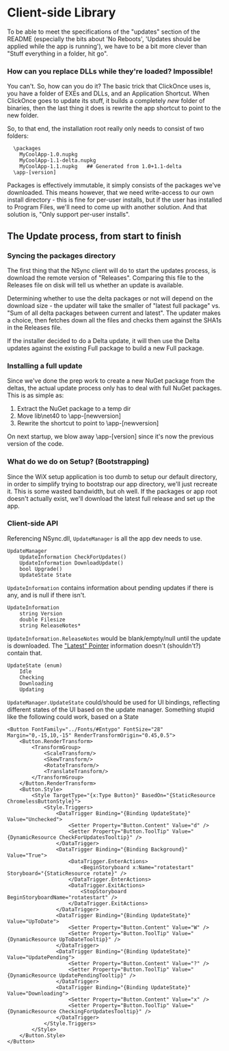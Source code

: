 # Client-side Library

To be able to meet the specifications of the "updates" section of the README
(especially the bits about 'No Reboots', 'Updates should be applied while the
app is running'), we have to be a bit more clever than "Stuff everything in a
folder, hit go".

### How can you replace DLLs while they're loaded? Impossible!

You can't. So, how can you do it? The basic trick that ClickOnce uses is, you
have a folder of EXEs and DLLs, and an Application Shortcut. When ClickOnce
goes to update its stuff, it builds a completely *new* folder of binaries,
then the last thing it does is rewrite the app shortcut to point to the new
folder.

So, to that end, the installation root really only needs to consist of two
folders:

```
  \packages
    MyCoolApp-1.0.nupkg
    MyCoolApp-1.1-delta.nupkg
    MyCoolApp-1.1.nupkg   ## Generated from 1.0+1.1-delta
  \app-[version]
```

Packages is effectively immutable, it simply consists of the packages we've
downloaded. This means however, that we need write-access to our own install
directory - this is fine for per-user installs, but if the user has installed
to Program Files, we'll need to come up with another solution. And that
solution is, "Only support per-user installs".

## The Update process, from start to finish

### Syncing the packages directory

The first thing that the NSync client will do to start the updates process, is
download the remote version of "Releases". Comparing this file to the Releases
file on disk will tell us whether an update is available.

Determining whether to use the delta packages or not will depend on the
download size - the updater will take the smaller of "latest full package" vs.
"Sum of all delta packages between current and latest". The updater makes a
choice, then fetches down all the files and checks them against the SHA1s in
the Releases file.

If the installer decided to do a Delta update, it will then use the Delta
updates against the existing Full package to build a new Full package.

### Installing a full update

Since we've done the prep work to create a new NuGet package from the deltas,
the actual update process only has to deal with full NuGet packages. This is
as simple as:

1. Extract the NuGet package to a temp dir
1. Move lib\net40 to \app-[newversion]
1. Rewrite the shortcut to point to \app-[newversion]

On next startup, we blow away \app-[version] since it's now the previous
version of the code.

### What do we do on Setup? (Bootstrapping)

Since the WiX setup application is too dumb to setup our default directory, in
order to simplify trying to bootstrap our app directory, we'll just recreate
it. This is some wasted bandwidth, but oh well. If the packages or app root
doesn't actually exist, we'll download the latest full release and set up the
app.

### Client-side API
Referencing NSync.dll, `UpdateManager` is all the app dev needs to use.

	UpdateManager
		UpdateInformation CheckForUpdates()
		UpdateInformation DownloadUpdate()
		bool Upgrade()
		UpdateState State
		
`UpdateInformation` contains information about pending updates if there is
any, and is null if there isn't.

	UpdateInformation
		string Version
		double Filesize
		string ReleaseNotes*
		
`UpdateInformation.ReleaseNotes` would be blank/empty/null until the update is
downloaded. The ["Latest" Pointer](Implementation.md) information doesn't
(shouldn't?) contain that.
		
	UpdateState (enum)
		Idle
		Checking
		Downloading
		Updating
		
`UpdateManager.UpdateState` could/should be used for UI bindings, reflecting
different states of the UI based on the update manager. Something stupid like
the following could work, based on a State

	<Button FontFamily="../Fonts/#Entypo" FontSize="28" Margin="0,-15,10,-15" RenderTransformOrigin="0.45,0.5">
        <Button.RenderTransform>
            <TransformGroup>
                <ScaleTransform/>
                <SkewTransform/>
                <RotateTransform/>
                <TranslateTransform/>
            </TransformGroup>
        </Button.RenderTransform>
        <Button.Style>
            <Style TargetType="{x:Type Button}" BasedOn="{StaticResource ChromelessButtonStyle}">
                <Style.Triggers>
                    <DataTrigger Binding="{Binding UpdateState}" Value="Unchecked">
                        <Setter Property="Button.Content" Value="d" />
                        <Setter Property="Button.ToolTip" Value="{DynamicResource CheckForUpdatesTooltip}" />
                    </DataTrigger>
                    <DataTrigger Binding="{Binding Background}" Value="True">
                        <DataTrigger.EnterActions>
                            <BeginStoryboard x:Name="rotatestart" Storyboard="{StaticResource rotate}" />
                        </DataTrigger.EnterActions>
                        <DataTrigger.ExitActions>
                            <StopStoryboard BeginStoryboardName="rotatestart" />
                        </DataTrigger.ExitActions>
                    </DataTrigger>
                    <DataTrigger Binding="{Binding UpdateState}" Value="UpToDate">
                        <Setter Property="Button.Content" Value="W" />
                        <Setter Property="Button.ToolTip" Value="{DynamicResource UpToDateTooltip}" />
                    </DataTrigger>
                    <DataTrigger Binding="{Binding UpdateState}" Value="UpdatePending">
                        <Setter Property="Button.Content" Value="?" />
                        <Setter Property="Button.ToolTip" Value="{DynamicResource UpdatePendingTooltip}" />
                    </DataTrigger>
                    <DataTrigger Binding="{Binding UpdateState}" Value="Downloading">
                        <Setter Property="Button.Content" Value="x" />
                        <Setter Property="Button.ToolTip" Value="{DynamicResource CheckingForUpdatesTooltip}" />
                    </DataTrigger>
                </Style.Triggers>
            </Style>
        </Button.Style>
    </Button>
